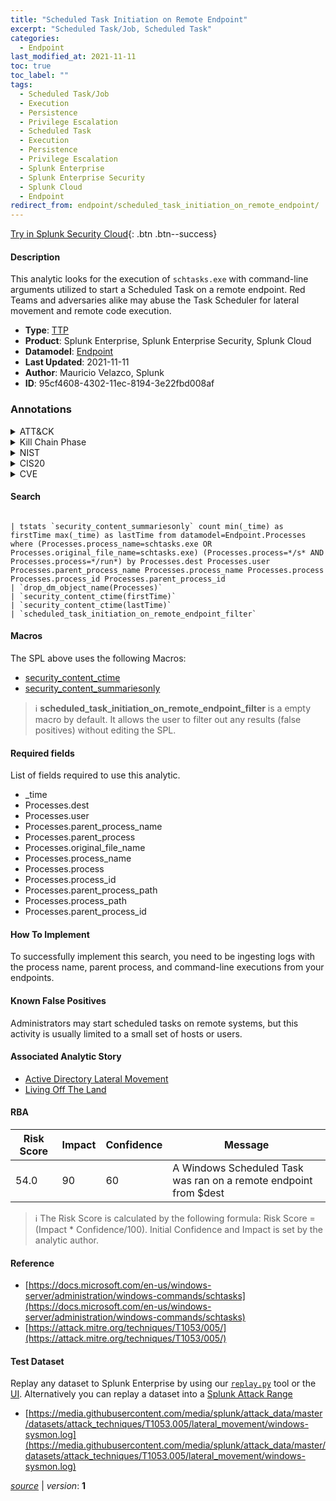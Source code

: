 ```yaml
---
title: "Scheduled Task Initiation on Remote Endpoint"
excerpt: "Scheduled Task/Job, Scheduled Task"
categories:
  - Endpoint
last_modified_at: 2021-11-11
toc: true
toc_label: ""
tags:
  - Scheduled Task/Job
  - Execution
  - Persistence
  - Privilege Escalation
  - Scheduled Task
  - Execution
  - Persistence
  - Privilege Escalation
  - Splunk Enterprise
  - Splunk Enterprise Security
  - Splunk Cloud
  - Endpoint
redirect_from: endpoint/scheduled_task_initiation_on_remote_endpoint/
---
```




[Try in Splunk Security Cloud](https://www.splunk.com/en_us/cyber-security.html){: .btn .btn--success}

#### Description

This analytic looks for the execution of `schtasks.exe` with command-line arguments utilized to start a Scheduled Task on a remote endpoint. Red Teams and adversaries alike may abuse the Task Scheduler for lateral movement and remote code execution.

- **Type**: [TTP](https://github.com/splunk/security_content/wiki/Detection-Analytic-Types)
- **Product**: Splunk Enterprise, Splunk Enterprise Security, Splunk Cloud
- **Datamodel**: [Endpoint](https://docs.splunk.com/Documentation/CIM/latest/User/Endpoint)
- **Last Updated**: 2021-11-11
- **Author**: Mauricio Velazco, Splunk
- **ID**: 95cf4608-4302-11ec-8194-3e22fbd008af

### Annotations
<details>
  <summary>ATT&CK</summary>

<div markdown="1">

#### [ATT&CK](https://attack.mitre.org/)

| ID          | Technique   | Tactic         |
| ----------- | ----------- |--------------- |
| [T1053](https://attack.mitre.org/techniques/T1053/) | Scheduled Task/Job | Execution, Persistence, Privilege Escalation |

| [T1053.005](https://attack.mitre.org/techniques/T1053/005/) | Scheduled Task | Execution, Persistence, Privilege Escalation |

</div>
</details>


<details>
  <summary>Kill Chain Phase</summary>

<div markdown="1">

* Exploitation


</div>
</details>


<details>
  <summary>NIST</summary>

<div markdown="1">



</div>
</details>

<details>
  <summary>CIS20</summary>

<div markdown="1">



</div>
</details>

<details>
  <summary>CVE</summary>

<div markdown="1">


</div>
</details>


#### Search

```

| tstats `security_content_summariesonly` count min(_time) as firstTime max(_time) as lastTime from datamodel=Endpoint.Processes where (Processes.process_name=schtasks.exe OR Processes.original_file_name=schtasks.exe) (Processes.process=*/s* AND Processes.process=*/run*) by Processes.dest Processes.user Processes.parent_process_name Processes.process_name Processes.process Processes.process_id Processes.parent_process_id 
| `drop_dm_object_name(Processes)` 
| `security_content_ctime(firstTime)`
| `security_content_ctime(lastTime)` 
| `scheduled_task_initiation_on_remote_endpoint_filter`
```

#### Macros
The SPL above uses the following Macros:
* [security_content_ctime](https://github.com/splunk/security_content/blob/develop/macros/security_content_ctime.yml)
* [security_content_summariesonly](https://github.com/splunk/security_content/blob/develop/macros/security_content_summariesonly.yml)

> :information_source:
> **scheduled_task_initiation_on_remote_endpoint_filter** is a empty macro by default. It allows the user to filter out any results (false positives) without editing the SPL.



#### Required fields
List of fields required to use this analytic.
* _time
* Processes.dest
* Processes.user
* Processes.parent_process_name
* Processes.parent_process
* Processes.original_file_name
* Processes.process_name
* Processes.process
* Processes.process_id
* Processes.parent_process_path
* Processes.process_path
* Processes.parent_process_id



#### How To Implement
To successfully implement this search, you need to be ingesting logs with the process name, parent process, and command-line executions from your endpoints.
#### Known False Positives
Administrators may start scheduled tasks on remote systems, but this activity is usually limited to a small set of hosts or users.

#### Associated Analytic Story
* [Active Directory Lateral Movement](/stories/active_directory_lateral_movement)
* [Living Off The Land](/stories/living_off_the_land)




#### RBA

| Risk Score  | Impact      | Confidence   | Message      |
| ----------- | ----------- |--------------|--------------|
| 54.0 | 90 | 60 | A Windows Scheduled Task was ran on a remote endpoint from $dest |


> :information_source:
> The Risk Score is calculated by the following formula: Risk Score = (Impact * Confidence/100). Initial Confidence and Impact is set by the analytic author.


#### Reference

* [https://docs.microsoft.com/en-us/windows-server/administration/windows-commands/schtasks](https://docs.microsoft.com/en-us/windows-server/administration/windows-commands/schtasks)
* [https://attack.mitre.org/techniques/T1053/005/](https://attack.mitre.org/techniques/T1053/005/)



#### Test Dataset
Replay any dataset to Splunk Enterprise by using our [`replay.py`](https://github.com/splunk/attack_data#using-replaypy) tool or the [UI](https://github.com/splunk/attack_data#using-ui).
Alternatively you can replay a dataset into a [Splunk Attack Range](https://github.com/splunk/attack_range#replay-dumps-into-attack-range-splunk-server)

* [https://media.githubusercontent.com/media/splunk/attack_data/master/datasets/attack_techniques/T1053.005/lateral_movement/windows-sysmon.log](https://media.githubusercontent.com/media/splunk/attack_data/master/datasets/attack_techniques/T1053.005/lateral_movement/windows-sysmon.log)



[*source*](https://github.com/splunk/security_content/tree/develop/detections/endpoint/scheduled_task_initiation_on_remote_endpoint.yml) \| *version*: **1**